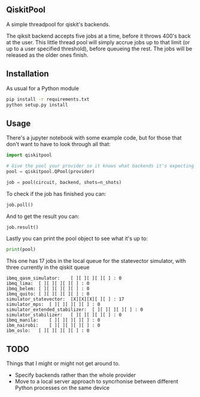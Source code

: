 ## QiskitPool ##
A simple threadpool for qiskit's backends. 

The qiksit backend accepts five jobs at a time, before it throws 400's back at the user. 
This little thread pool will simply accrue jobs up to that limit (or up to a user specified threshold), 
before queueing the rest. The jobs will be released as the older ones finish. 

## Installation ##

As usual for a Python module
```bash
pip install -r requirements.txt
python setup.py install
```

## Usage ## 
There's a jupyter notebook with some example code, but for those that don't want to have to look through all that:

```python
import qiskitpool

# Give the pool your provider so it knows what backends it's expecting
pool = qiskitpool.QPool(provider)

job = pool(circuit, backend, shots=n_shots)
```
To check if the job has finished you can:
```python
job.poll()
```
And to get the result you can:
```python
job.result()
```

Lastly you can print the pool object to see what it's up to:
```python
print(pool)
```
This one has 17 jobs in the local queue for the statevector simulator,
with three currently in the qiskit queue
```
ibmq_qasm_simulator:	[ ][ ][ ][ ][ ] : 0
ibmq_lima:	[ ][ ][ ][ ][ ] : 0
ibmq_belem:	[ ][ ][ ][ ][ ] : 0
ibmq_quito:	[ ][ ][ ][ ][ ] : 0
simulator_statevector:	[X][X][X][ ][ ] : 17
simulator_mps:	[ ][ ][ ][ ][ ] : 0
simulator_extended_stabilizer:	[ ][ ][ ][ ][ ] : 0
simulator_stabilizer:	[ ][ ][ ][ ][ ] : 0
ibmq_manila:	[ ][ ][ ][ ][ ] : 0
ibm_nairobi:	[ ][ ][ ][ ][ ] : 0
ibm_oslo:	[ ][ ][ ][ ][ ] : 0
```

## TODO ##
Things that I might or might not get around to.

- Specify backends rather than the whole provider
- Move to a local server approach to syncrhonise between different Python processes on the same device
